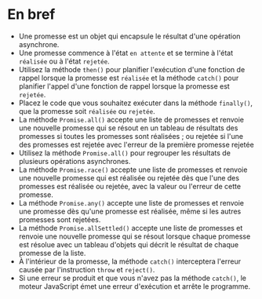 # En bref

- Une promesse est un objet qui encapsule le résultat d'une opération asynchrone.
- Une promesse commence à l'état `en attente` et se termine à l'état `réalisée` ou à l'état `rejetée`.
- Utilisez la méthode `then()` pour planifier l'exécution d'une fonction de rappel lorsque la promesse est `réalisée` et la méthode `catch()` pour planifier l'appel d'une fonction de rappel lorsque la promesse est `rejetée`.
- Placez le code que vous souhaitez exécuter dans la méthode `finally()`, que la promesse soit `réalisée` ou `rejetée`.
- La méthode `Promise.all()` accepte une liste de promesses et renvoie une nouvelle promesse qui se résout en un tableau de résultats des promesses si toutes les promesses sont réalisées ; ou rejetée si l'une des promesses est rejetée avec l'erreur de la première promesse rejetée
- Utilisez la méthode `Promise.all()` pour regrouper les résultats de plusieurs opérations asynchrones.
- La méthode `Promise.race()` accepte une liste de promesses et renvoie une nouvelle promesse qui est réalisée ou rejetée dès que l'une des promesses est réalisée ou rejetée, avec la valeur ou l'erreur de cette promesse.
- La méthode `Promise.any()` accepte une liste de promesses et renvoie une promesse dès qu'une promesse est réalisée, même si les autres promesses sont rejetées.
- La méthode `Promise.allSettled()` accepte une liste de promesses et renvoie une nouvelle promesse qui se résout lorsque chaque promesse est résolue avec un tableau d'objets qui décrit le résultat de chaque promesse de la liste.
- À l'intérieur de la promesse, la méthode `catch()` interceptera l'erreur causée par l'instruction `throw` et `reject()`.
- Si une erreur se produit et que vous n'avez pas la méthode `catch()`, le moteur JavaScript émet une erreur d'exécution et arrête le programme.
